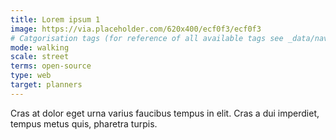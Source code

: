```yaml
---
title: Lorem ipsum 1
image: https://via.placeholder.com/620x400/ecf0f3/ecf0f3
# Catgorisation tags (for reference of all available tags see _data/navigation_tools.yml file):
mode: walking
scale: street
terms: open-source
type: web
target: planners
---
```


Cras at dolor eget urna varius faucibus tempus in elit. Cras a dui imperdiet, tempus metus quis, pharetra turpis.